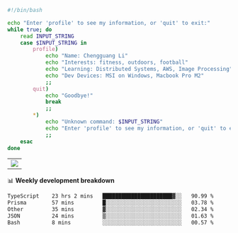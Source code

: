 ```bash
#!/bin/bash

echo "Enter 'profile' to see my information, or 'quit' to exit:"
while true; do
    read INPUT_STRING
    case $INPUT_STRING in
        profile)
            echo "Name: Chengguang Li"
            echo "Interests: fitness, outdoors, football"
            echo "Learning: Distributed Systems, AWS, Image Processing"
            echo "Dev Devices: MSI on Windows, Macbook Pro M2"
            ;;
        quit)
            echo "Goodbye!"
            break
            ;;
        *)
            echo "Unknown command: $INPUT_STRING"
            echo "Enter 'profile' to see my information, or 'quit' to exit:"
            ;;
    esac
done

```

<!--Contribution Graph-->
<table>
  <tr>
    <td>
      <picture>
        <source media="(prefers-color-scheme: light)" srcset="https://github-readme-activity-graph.vercel.app/graph?username=chengguang-li&theme=xcode&bg_color=FF000000&color=000000&hide_border=true" />
        <img src="https://github-readme-activity-graph.vercel.app/graph?username=chengguang-li&theme=xcode&bg_color=FF000000&hide_border=true" />
      </picture>
  </tr>
</table>

📊 **Weekly development breakdown**

<!--START_SECTION:waka-->

```txt
TypeScript    23 hrs 2 mins   ██████████████████████▓░░   90.99 %
Prisma        57 mins         █░░░░░░░░░░░░░░░░░░░░░░░░   03.78 %
Other         35 mins         ▓░░░░░░░░░░░░░░░░░░░░░░░░   02.34 %
JSON          24 mins         ▒░░░░░░░░░░░░░░░░░░░░░░░░   01.63 %
Bash          8 mins          ░░░░░░░░░░░░░░░░░░░░░░░░░   00.57 %
```

<!--END_SECTION:waka-->

